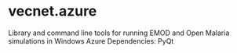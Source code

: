 vecnet.azure
============

Library and command line tools for running EMOD and Open Malaria simulations in Windows Azure
Dependencies: PyQt
